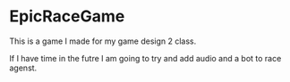 # EpicRaceGame
This is a game I made for my game design 2 class. 

If I have time in the futre I am going to try and add audio and a bot to race agenst. 
